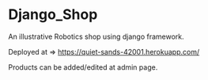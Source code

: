 # Django_Shop
An illustrative Robotics shop using django framework.

Deployed at => https://quiet-sands-42001.herokuapp.com/

Products can be added/edited at admin page. <br>
